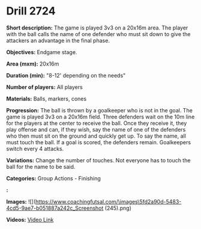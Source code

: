 # Drill 2724

**Short description:**
The game is played 3v3 on a 20x16m area. The player with the ball calls the name of one defender who must sit down to give the attackers an advantage in the final phase.

**Objectives:**
Endgame stage.

**Area (mxm):**
20x16m

**Duration (min):**
"8-12' depending on the needs"

**Number of players:**
All players

**Materials:**
Balls, markers, cones

**Progression:**
The ball is thrown by a goalkeeper who is not in the goal. The game is played 3v3 on a 20x16m field. Three defenders wait on the 10m line for the players at the center to receive the ball. Once they receive it, they play offense and can, if they wish, say the name of one of the defenders who then must sit on the ground and quickly get up. To say the name, all must touch the ball. If a goal is scored, the defenders remain. Goalkeepers switch every 4 attacks.

**Variations:**
Change the number of touches. Not everyone has to touch the ball for the name to be said.

**Categories:**
Group Actions - Finishing

**:**


**Images:**
![](https://www.coachingfutsal.com/\images\5fd2a90d-5483-4cd5-9ae7-b051887a242c_Screenshot (245).png)

**Videos:**
[Video Link](https://www.youtube.com/embed/_sms7wKINPo)

